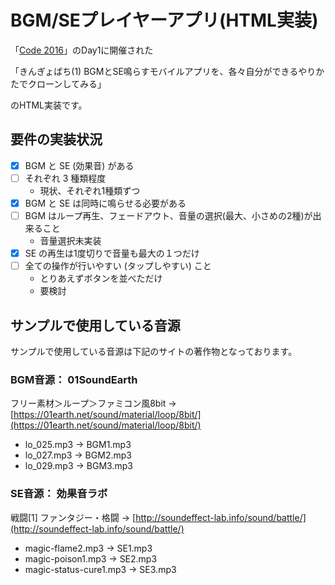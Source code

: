 # BGM/SEプレイヤーアプリ(HTML実装) #

「[Code 2016](http://codejp.connpass.com/event/34473/)」のDay1に開催された

「きんぎょばち(1) BGMとSE鳴らすモバイルアプリを、各々自分ができるやりかたでクローンしてみる」

のHTML実装です。

## 要件の実装状況 ##

- [X] BGM と SE (効果音) がある
- [ ] それぞれ 3 種類程度
    - 現状、それぞれ1種類ずつ
- [X] BGM と SE は同時に鳴らせる必要がある
- [ ] BGM はループ再生、フェードアウト、音量の選択(最大、小さめの2種)が出来ること
    - 音量選択未実装
- [X] SE の再生は1度切りで音量も最大の１つだけ
- [ ] 全ての操作が行いやすい (タップしやすい) こと
    - とりあえずボタンを並べただけ
    - 要検討

## サンプルで使用している音源

サンプルで使用している音源は下記のサイトの著作物となっております。

### BGM音源： 01SoundEarth

フリー素材＞ループ＞ファミコン風8bit
→ [https://01earth.net/sound/material/loop/8bit/](https://01earth.net/sound/material/loop/8bit/)

- lo_025.mp3 → BGM1.mp3
- lo_027.mp3 → BGM2.mp3
- lo_029.mp3 → BGM3.mp3

### SE音源： 効果音ラボ

戦闘[1] ファンタジー・格闘
→ [http://soundeffect-lab.info/sound/battle/](http://soundeffect-lab.info/sound/battle/)

- magic-flame2.mp3 → SE1.mp3
- magic-poison1.mp3 → SE2.mp3
- magic-status-cure1.mp3 → SE3.mp3